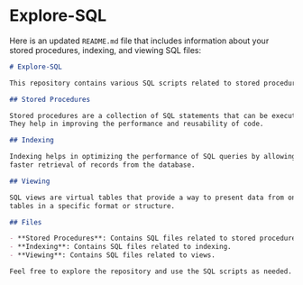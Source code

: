 # Explore-SQL
Here is an updated `README.md` file that includes information about your stored procedures, indexing, and viewing SQL files:

```markdown
# Explore-SQL

This repository contains various SQL scripts related to stored procedures, indexing, and viewing.

## Stored Procedures

Stored procedures are a collection of SQL statements that can be executed as a single unit.
They help in improving the performance and reusability of code.

## Indexing

Indexing helps in optimizing the performance of SQL queries by allowing
faster retrieval of records from the database.

## Viewing

SQL views are virtual tables that provide a way to present data from one or more
tables in a specific format or structure.

## Files

- **Stored Procedures**: Contains SQL files related to stored procedures.
- **Indexing**: Contains SQL files related to indexing.
- **Viewing**: Contains SQL files related to views.

Feel free to explore the repository and use the SQL scripts as needed.
```

